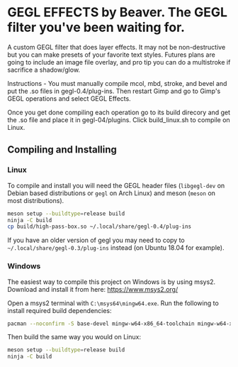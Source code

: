GEGL EFFECTS by Beaver. The GEGL filter you've been waiting for.
=========

A custom GEGL filter that does layer effects. It may not be non-destructive but 
you can make presets of your favorite text styles. Futures plans are going to
include an image file overlay, and pro tip you can do a multistroke if sacrifice
a shadow/glow.


Instructions -
You must manually compile mcol, mbd, stroke, and bevel and put the .so files in gegl-0.4/plug-ins. Then restart Gimp and go to Gimp's GEGL operations and select GEGL Effects.

Once you get done compiling each operation go to its build direcory and get the
.so file and place it in gegl-04/plugins. Click build_linux.sh to compile on Linux.



## Compiling and Installing

### Linux

To compile and install you will need the GEGL header files (`libgegl-dev` on
Debian based distributions or `gegl` on Arch Linux) and meson (`meson` on
most distributions).

```bash
meson setup --buildtype=release build
ninja -C build
cp build/high-pass-box.so ~/.local/share/gegl-0.4/plug-ins
```

If you have an older version of gegl you may need to copy to `~/.local/share/gegl-0.3/plug-ins`
instead (on Ubuntu 18.04 for example).



### Windows

The easiest way to compile this project on Windows is by using msys2.  Download
and install it from here: https://www.msys2.org/

Open a msys2 terminal with `C:\msys64\mingw64.exe`.  Run the following to
install required build dependencies:

```bash
pacman --noconfirm -S base-devel mingw-w64-x86_64-toolchain mingw-w64-x86_64-meson mingw-w64-x86_64-gegl
```

Then build the same way you would on Linux:

```bash
meson setup --buildtype=release build
ninja -C build
```



